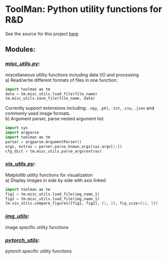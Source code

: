 # ToolMan: Python utility functions for R&D
See the source for this project [here](https://github.com/bohaohuang/toolman)
## Modules:
### *[misc_utils.py](./toolman/misc_utils.py)*: 
miscellaneous utility functions including data I/O and processing  
a) Read/write different formats of files in one function:
```python
import toolman as tm
data = tm.misc_utils.load_file(file_name)
tm.misc_utils.save_file(file_name, data)
```
Currently support extensions including: `.npy`, `.pkl`, `.txt`, `.csv`, `.json` and commonly used image formats.  
b) Argument parser, parse nested argument list:
```python
import sys
import argparse
import toolman as tm
parser = argparse.ArgumentParser()
args, extras = parser.parse_known_args(sys.argv[1:])
cfg_dict = tm.misc_utils.parse_args(extras)
```

### *[vis_utils.py](./toolman/vis_utils.py)*: 
Matplotlib utility functions for visualization  
a) Display images in side by side with axis linked
```python
import toolman as tm
fig1 = tm.misc_utils.load_file(img_name_1)
fig2 = tm.misc_utils.load_file(img_name_1)
tm.vis_utils.compare_figures([fig1, fig2], (1, 2), fig_size=(12, 5))
```
### *[img_utils](./toolman/img_utils.py)*: 
image specific utility functions

### *[pytorch_utils](./toolman/pytorch_utils.py)*: 
pytorch specific utility functions
